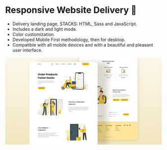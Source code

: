 # Responsive Website Delivery 🚚


- Delivery landing page, STACKS: HTML, Sass and JavaScript.
- Includes a dark and light mode.
- Color customization.
- Developed Mobile First methodology, then for desktop.
- Compatible with all mobile devices and with a beautiful and pleasant user interface.



![Delivery website](/preview.png)
 
